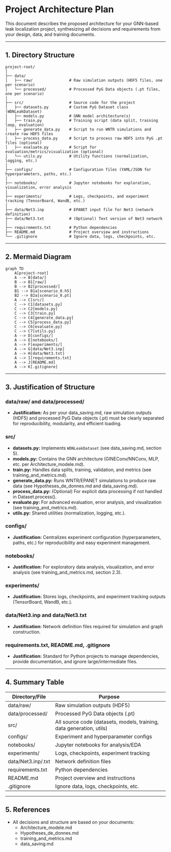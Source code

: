# Project Architecture Plan

This document describes the proposed architecture for your GNN-based leak localization project, synthesizing all decisions and requirements from your design, data, and training documents.

---

## 1. Directory Structure

```
project-root/
│
├── data/
│   ├── raw/                # Raw simulation outputs (HDF5 files, one per scenario)
│   └── processed/          # Processed PyG Data objects (.pt files, one per scenario)
│
├── src/                    # Source code for the project
│   ├── datasets.py         # Custom PyG Dataset class (WDNLeakDataset)
│   ├── models.py           # GNN model architecture(s)
│   ├── train.py            # Training script (data split, training loop, evaluation)
│   ├── generate_data.py    # Script to run WNTR simulations and create raw HDF5 files
│   ├── process_data.py     # Script to process raw HDF5 into PyG .pt files (optional)
│   ├── evaluate.py         # Script for evaluation/metrics/visualization (optional)
│   └── utils.py            # Utility functions (normalization, logging, etc.)
│
├── configs/                # Configuration files (YAML/JSON for hyperparameters, paths, etc.)
│
├── notebooks/              # Jupyter notebooks for exploration, visualization, error analysis
│
├── experiments/            # Logs, checkpoints, and experiment tracking (TensorBoard, WandB, etc.)
│
├── data/Net3.inp           # EPANET input file for Net3 (network definition)
├── data/Net3.txt           # (Optional) Text version of Net3 network
│
├── requirements.txt        # Python dependencies
├── README.md               # Project overview and instructions
└── .gitignore              # Ignore data, logs, checkpoints, etc.
```

---

## 2. Mermaid Diagram

```mermaid
graph TD
    A[project-root]
    A --> B[data/]
    B --> B1[raw/]
    B --> B2[processed/]
    B1 --> B1a[scenario_0.h5]
    B2 --> B2a[scenario_0.pt]
    A --> C[src/]
    C --> C1[datasets.py]
    C --> C2[models.py]
    C --> C3[train.py]
    C --> C4[generate_data.py]
    C --> C5[process_data.py]
    C --> C6[evaluate.py]
    C --> C7[utils.py]
    A --> D[configs/]
    A --> E[notebooks/]
    A --> F[experiments/]
    A --> G[data/Net3.inp]
    A --> H[data/Net3.txt]
    A --> I[requirements.txt]
    A --> J[README.md]
    A --> K[.gitignore]
```

---

## 3. Justification of Structure

### **data/raw/** and **data/processed/**
- **Justification:** As per your data_saving.md, raw simulation outputs (HDF5) and processed PyG Data objects (.pt) must be clearly separated for reproducibility, modularity, and efficient loading.

### **src/**
- **datasets.py:** Implements `WDNLeakDataset` (see data_saving.md, section 5).
- **models.py:** Contains the GNN architecture (GINEConv/NNConv, MLP, etc. per Architecture_modele.md).
- **train.py:** Handles data splits, training, validation, and metrics (see training_and_metrics.md).
- **generate_data.py:** Runs WNTR/EPANET simulations to produce raw data (see Hypotheses_de_donnes.md and data_saving.md).
- **process_data.py:** (Optional) For explicit data processing if not handled in Dataset.process().
- **evaluate.py:** For advanced evaluation, error analysis, and visualization (see training_and_metrics.md).
- **utils.py:** Shared utilities (normalization, logging, etc.).

### **configs/**
- **Justification:** Centralizes experiment configuration (hyperparameters, paths, etc.) for reproducibility and easy experiment management.

### **notebooks/**
- **Justification:** For exploratory data analysis, visualization, and error analysis (see training_and_metrics.md, section 2.3).

### **experiments/**
- **Justification:** Stores logs, checkpoints, and experiment tracking outputs (TensorBoard, WandB, etc.).

### **data/Net3.inp** and **data/Net3.txt**
- **Justification:** Network definition files required for simulation and graph construction.

### **requirements.txt, README.md, .gitignore**
- **Justification:** Standard for Python projects to manage dependencies, provide documentation, and ignore large/intermediate files.

---

## 4. Summary Table

| Directory/File         | Purpose                                                                 |
|-----------------------|-------------------------------------------------------------------------|
| data/raw/             | Raw simulation outputs (HDF5)                                           |
| data/processed/       | Processed PyG Data objects (.pt)                                        |
| src/                  | All source code (datasets, models, training, data generation, utils)    |
| configs/              | Experiment and hyperparameter configs                                   |
| notebooks/            | Jupyter notebooks for analysis/EDA                                      |
| experiments/          | Logs, checkpoints, experiment tracking                                  |
| data/Net3.inp/.txt    | Network definition files                                                |
| requirements.txt      | Python dependencies                                                     |
| README.md             | Project overview and instructions                                       |
| .gitignore            | Ignore data, logs, checkpoints, etc.                                    |

---

## 5. References

- All decisions and structure are based on your documents:
  - Architecture_modele.md
  - Hypotheses_de_donnes.md
  - training_and_metrics.md
  - data_saving.md